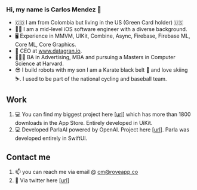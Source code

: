 ### Hi, my name is Carlos Mendez :wave:

- 🇨🇴 I am from Colombia but living in the US (Green Card holder) 🇺🇸
- 🤹🏻 I am a mid-level iOS software engineer with a diverse background. 
- 🖥️ Experience in MMVM, UIKit, Combine, Async, Firebase, Firebase ML, Core ML, Core Graphics.
- 🚀 CEO at www.datagran.io.
- 👨🏼‍🎓 BA in Advertising, MBA and pursuing a Masters in Computer Science at Harvard.
- 😎 I build robots with my son I am a Karate black belt :martial_arts_uniform: and love skiing :skier:. I used to be part of the national cycling and baseball team.

## Work

1. :computer: You can find my biggest project here [[url](https://apps.apple.com/us/app/roveapp/id1549314575)] which has more than 1800 downloads in the App Store. Entirely developed in UiKit.
2. :computer: Developed ParlaAI powered by OpenAI. Project here [[url]([https://apps.apple.com/us/app/roveapp/id1549314575](https://apps.apple.com/us/app/parlaai-journal-your-ai-diary/id1665385426))]. Parla was developed entirely in SwiftUI.

## Contact me
1. :mailbox: you can reach me via email @ cm@roveapp.co
2. 🐥 Via twitter here [[url](https://twitter.com/charlesmendez)]

